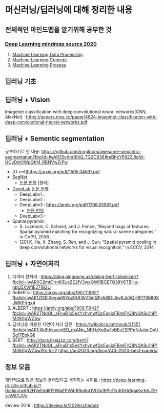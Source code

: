 # 머신러닝/딥러닝에 대해 정리한 내용

## 전체적인 마인드맵을 알기위해 공부한 것
### [Deep Learning mindmap source 2020](https://whimsical.com/CA7f3ykvXpnJ9Az32vYXva)
1. [Machine Learning Data Processing](https://github.com/nOctaveLay/deep_learning_mindmap/blob/master/machine%20learning%20data%20processing%20roadmap.md)
2. [Machine Learning Concept](https://github.com/nOctaveLay/deep_learning_mindmap/blob/master/machine%20learning%20concept.md)
3. [Machine Learning Process](https://github.com/nOctaveLay/deep_learning_mindmap/blob/master/machine%20learning%20process.md)

## 딥러닝 기초

## 딥러닝 + Vision
Imagenet classification with deep convolutional neural networks[CNN, AlexNet] : https://papers.nips.cc/paper/4824-imagenet-classification-with-deep-convolutional-neural-networks.pdf

## 딥러닝 + Sementic segmentation
공부하기로 한 내용: https://github.com/mrgloom/awesome-semantic-segmentation?fbclid=IwAR35vXm16KQ_TG2C9361lreBhkYP82ZJioNI-UCyDdr0WpQhM_RBNVwZrPw

- [U-net]https://arxiv.org/pdf/1505.04597.pdf
- [SegNet](https://arxiv.org/pdf/1511.00561.pdf)
  - [논문 번역](https://github.com/nOctaveLay/deep_learning_mindmap/blob/master/SegNet.md) [정리]
- [DeepLab](https://arxiv.org/pdf/1606.00915.pdf) [논문 번역](https://github.com/nOctaveLay/DeepLearning/edit/master/Deeplab.md)
  - DeepLabv1 :
  - DeepLabv2 :
  - DeepLabv3 : https://arxiv.org/pdf/1706.05587.pdf
    - [논문 번역](https://github.com/nOctaveLay/DeepLearning/blob/DeepLabv3/Deeplab_v3.md)
  - DeepLabv3+:
- Spatial pyramid: 
  - S. Lazebnik, C. Schmid, and J. Ponce, “Beyond bags of features: Spatial pyramid matching for recognizing natural scene categories,” in CVPR, 2006.
  - [20] K. He, X. Zhang, S. Ren, and J. Sun, “Spatial pyramid pooling in deep convolutional networks for visual recognition,” in ECCV, 2014
## 딥러닝 + 자연어처리

1. 데이터 전처리 : https://blog.pingpong.us/dialog-bert-tokenizer/?fbclid=IwAR0O2mtCrn4ilEusZE2fV3waGWl1BGE7Q3ifV6TBHu-nbQ5XViflE271B2U
1. RoBERTa: https://arxiv.org/abs/1907.11692?fbclid=IwAR1ZISElXegapWYpz0Ut3kV3mQFoh8IOiJevKJd5QH9P7SMt9XJWKFfrgx4
1. ALBERT : https://arxiv.org/abs/1909.11942?fbclid=IwAR2TNdGL_aFnuB1x5e4YxhvnwfQcEgcjxFBmlFrQ8NGASu1nP1M09GgWZ4w
1. 딥러닝을 이용한 자연어 처리 입문 : https://wikidocs.net/book/2155?fbclid=IwAR1jXkBthksuedED_dxANn_NRHzKgSw1oBEoZSPPnNJulpcDyUSg17BokG8
1. BERT : http://docs.likejazz.com/bert/?fbclid=IwAR2TNdGL_aFnuB1x5e4YxhvnwfQcEgcjxFBmlFrQ8NGASu1nP1M09GgWZ4w#fn:fn-2
https://acl2020.org/blog/ACL-2020-best-papers/

## 정보 모음
개인적으로 많은 정보가 들어있다고 생각하는 사이트 : https://deep-learning-drizzle.github.io/?fbclid=IwAR2HVeEddlfF0WaEPW4IRRq6oUVtOp1BPcTNdGHABgaKvrhKJ7HzcW8GJVo

deview 2019 : https://deview.kr/2019/schedule
 
